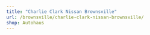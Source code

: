 ```yaml
---
title: "Charlie Clark Nissan Brownsville"
url: /brownsville/charlie-clark-nissan-brownsville/
shop: Autohaus
---
```

